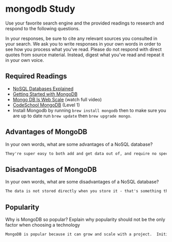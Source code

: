 # mongodb Study

Use your favorite search engine and the provided readings to research and
respond to the following questions.

In your responses, be sure to cite any relevant sources you consulted in your
search. We ask you to write responses in your own words in order to see how you
process what you've read. Please do not respond with direct quotes from source
material. Instead, digest what you've read and repeat it in your own voice.

## Required Readings

- [NoSQL Databases Explained](https://www.mongodb.com/nosql-explained)
- [Getting Started with MongoDB](https://docs.mongodb.org/getting-started/shell/)
- [Mongo DB Is Web Scale](https://www.youtube.com/watch?v=b2F-DItXtZs) (watch full video)
- [CodeSchool MongoDB](https://www.codeschool.com/courses/the-magical-marvels-of-mongodb) (Level 1)
- Install Mongodb by running `brew install mongodb` then to make sure you are up
to date run `brew update` then `brew upgrade mongo`.

## Advantages of MongoDB

In your own words, what are some advantages of a NoSQL database?

```md
They're super easy to both add and get data out of, and require no special language requirements (as opposed to SQL).  You can add additional data to MongoDB as it becomes needed, and it's stored in a programmer friendly format.
```

## Disadvantages of MongoDB

In your own words, what are some disadvantages of a NoSQL database?

```md
The data is not stored directly when you store it - that's something that immediately worries me.  It doesn't handle relations nearly as well as a relational database - to do so it winds up creating a lot of duplicate data.  The data that MongoDB stores, while easily searchable, is not uniformly organized.
```

## Popularity

Why is MongoDB so popular?  Explain why popularity should not be the only factor
when choosing a technology

```md
MongoDB is popular because it can grow and scale with a project.  Initially perhaps you only need a few bits of data stored, and MongoDB will let you change the amount and types of data you need to store as they come up.  However, just like anything with pros and cons, there is not one solution no matter how popular it may be.  Just because a tool is popular does not mean it's universally appropriate.
```
